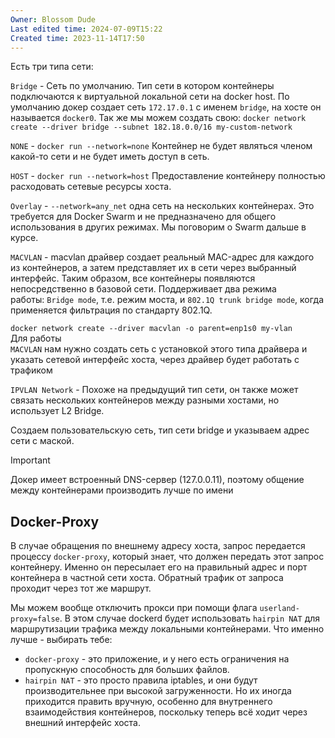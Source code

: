 ```yaml
---
Owner: Blossom Dude
Last edited time: 2024-07-09T15:22
Created time: 2023-11-14T17:50
---
```

Есть три типа сети:

`Bridge` - Сеть по умолчанию. Тип сети в котором контейнеры подключаются к виртуальной локальной сети на docker host. По умолчанию докер создает сеть `172.17.0.1` с именем `bridge`, на хосте он называется `docker0`.
Так же мы можем создать свою:
	`docker network create --driver bridge --subnet 182.18.0.0/16 my-custom-network`


`NONE` - `docker run --network=none` Контейнер не будет являться членом какой-то сети и не будет иметь доступ в сеть.

`HOST` - `docker run --network=host` Предоставление контейнеру полностью расходовать сетевые ресурсы хоста.

`Overlay` - `--network=any_net` одна сеть на нескольких контейнерах. Это требуется для Docker Swarm и не предназначено для общего использования в других режимах. Мы поговорим о Swarm дальше в курсе.

`MACVLAN` - macvlan драйвер создает реальный MAC-адрес для каждого из контейнеров, а затем представляет их в сети через выбранный интерфейс. Таким образом, все контейнеры появляются непосредственно в базовой сети. Поддерживает два режима работы: `Bridge mode`, т.е. режим моста, и `802.1Q trunk bridge mode`, когда применяется фильтрация по стандарту 802.1Q.  
  
`docker network create --driver macvlan -o parent=enp1s0 my-vlan`  
Для работы  
`MACVLAN` нам нужно создать сеть с установкой этого типа драйвера и указать сетевой интерфейс хоста, через драйвер будет работать с трафиком

`IPVLAN Network` - Похоже на предыдущий тип сети, он также может связать нескольких контейнеров между разными хостами, но использует L2 Bridge.


Создаем пользовательскую сеть, тип сети bridge и указываем адрес сети с маской.

  

> [!important]  
> Докер имеет встроенный DNS-сервер (127.0.0.11), поэтому общение между контейнерами производить лучше по имени  

  

## Docker-Proxy

В случае обращения по внешнему адресу хоста, запрос передается процессу `docker-proxy`, который знает, что должен передать этот запрос контейнеру. Именно он пересылает его на правильный адрес и порт контейнера в частной сети хоста. Обратный трафик от запроса проходит через тот же маршрут.  
  

Мы можем вообще отключить прокси при помощи флага `userland-proxy=false`. В этом случае dockerd будет использовать `hairpin NAT` для маршрутизации трафика между локальными контейнерами. Что именно лучше - выбирать тебе:

- `docker-proxy` - это приложение, и у него есть ограничения на пропускную способность для больших файлов.
- `hairpin NAT` - это просто правила iptables, и они будут производительнее при высокой загруженности. Но их иногда приходится править вручную, особенно для внутреннего взаимодействия контейнеров, поскольку теперь всё ходит через внешний интерфейс хоста.
